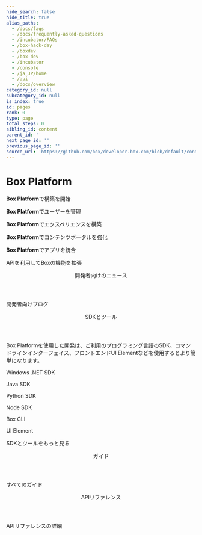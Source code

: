 ```yaml
---
hide_search: false
hide_title: true
alias_paths:
  - /docs/faqs
  - /docs/frequently-asked-questions
  - /incubator/FAQs
  - /box-hack-day
  - /boxdev
  - /box-dev
  - /incubator
  - /console
  - /ja_JP/home
  - /api
  - /docs/overview
category_id: null
subcategory_id: null
is_index: true
id: pages
rank: 0
type: page
total_steps: 0
sibling_id: content
parent_id: ''
next_page_id: ''
previous_page_id: ''
source_url: 'https://github.com/box/developer.box.com/blob/default/content/pages/index.md'
---
```

# Box Platform

<Banner>

<BannerTitle>

**Box Platform**で構築を開始

</BannerTitle>

<BannerTitle>

**Box Platform**でユーザーを管理

</BannerTitle>

<BannerTitle>

**Box Platform**でエクスペリエンスを構築

</BannerTitle>

<BannerTitle>

**Box Platform**でコンテンツポータルを強化

</BannerTitle>

<BannerTitle>

**Box Platform**でアプリを統合

</BannerTitle>

APIを利用してBoxの機能を拡張

</Banner>

<Centered wide>

<Header to="/guides" centered>

開発者向けのニュース

</Header>

<BlogCards>

</BlogCards>

<More to="https://medium.com/box-developer-blog" right>

開発者向けブログ

</More>

</Centered>

<Dark>

<Centered wide>

<Header to="/guides" centered>

SDKとツール

</Header>

<SDKS>

Box Platformを使用した開発は、ご利用のプログラミング言語のSDK、コマンドラインインターフェイス、フロントエンドUI Elementなどを使用するとより簡単になります。

<SDK language="dotnet" href="https://github.com/box/box-windows-sdk">

Windows .NET SDK

</SDK>

<SDK language="java" href="https://github.com/box/box-java-sdk">

Java SDK

</SDK>

<SDK language="python" href="https://github.com/box/box-python-sdk">

Python SDK

</SDK>

<SDK language="node" href="https://github.com/box/box-node-sdk">

Node SDK

</SDK>

<SDK language="cli" href="https://github.com/box/boxcli">

Box CLI

</SDK>

<SDK language="uielements" href="https://github.com/box/box-ui-elements">

UI Element

</SDK>

</SDKS>

<More to="/sdks-and-tools" right>

SDKとツールをもっと見る

</More>

</Centered>

</Dark>

<Centered wide>

<Header to="/guides" centered>

ガイド

</Header>

<GuideCategories>

</GuideCategories>

<More to="/guides" right>

すべてのガイド

</More>

</Centered>

<Dark>

<Centered wide>

<Header to="/reference" centered>

APIリファレンス

</Header>

<ReferenceCategories>

</ReferenceCategories>

<More to="/reference/" right>

APIリファレンスの詳細

</More>

</Centered>

</Dark>
